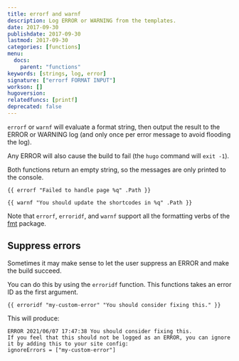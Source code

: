 ```yaml
---
title: errorf and warnf
description: Log ERROR or WARNING from the templates.
date: 2017-09-30
publishdate: 2017-09-30
lastmod: 2017-09-30
categories: [functions]
menu:
  docs:
    parent: "functions"
keywords: [strings, log, error]
signature: ["errorf FORMAT INPUT"]
workson: []
hugoversion:
relatedfuncs: [printf]
deprecated: false
---
```


`errorf` or `warnf` will evaluate a format string, then output the result to the ERROR or WARNING log (and only once per error message to avoid flooding the log).

Any ERROR will also cause the build to fail (the `hugo` command will `exit -1`).

Both functions return an empty string, so the messages are only printed to the console.

```
{{ errorf "Failed to handle page %q" .Path }}
```

```
{{ warnf "You should update the shortcodes in %q" .Path }}
```

Note that `errorf`, `erroridf`, and `warnf` support all the formatting verbs of the [fmt](https://pkg.go.dev/fmt) package.

## Suppress errors

Sometimes it may make sense to let the user suppress an ERROR and make the build succeed.

You can do this by using the `erroridf` function. This functions takes an error ID as the first argument.

```
{{ erroridf "my-custom-error" "You should consider fixing this." }}
```  

This will produce:

```
ERROR 2021/06/07 17:47:38 You should consider fixing this.
If you feel that this should not be logged as an ERROR, you can ignore it by adding this to your site config:
ignoreErrors = ["my-custom-error"]
```

